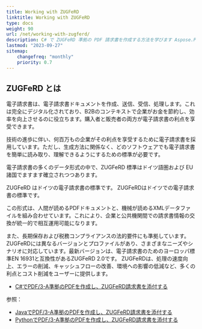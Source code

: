```yaml
---
title: Working with ZUGFeRD
linktitle: Working with ZUGFeRD
type: docs
weight: 90
url: /net/working-with-zugferd/
description: C# で ZUGFeRD 準拠の PDF 請求書を作成する方法を学びます Aspose.PDF for .NET
lastmod: "2023-09-27"
sitemap:
    changefreq: "monthly"
    priority: 0.7
---
```


## ZUGFeRD とは

電子請求書は、電子請求書ドキュメントを作成、送信、受信、処理します。これは完全にデジタル化されており、B2Bのコンテキストで企業がお金を節約し、効率を向上させるのに役立ちます。購入者と販売者の両方が電子請求書の利点を享受できます。

技術の進歩に伴い、何百万もの企業がその利点を享受するために電子請求書を採用しています。ただし、生成方法に関係なく、どのソフトウェアでも電子請求書を簡単に読み取り、理解できるようにするための標準が必要です。

電子請求書の多くのデータ形式の中で、ZUGFeRD 標準はドイツ語圏および EU 諸国でますます確立されつつあります。

ZUGFeRD はドイツの電子請求書の標準です。
ZUGFeRDはドイツでの電子請求書の標準です。

この形式は、人間が読めるPDFドキュメントと、機械が読めるXMLデータファイルを組み合わせています。これにより、企業と公共機関間での請求書情報の交換が統一的で相互運用可能になります。

また、長期保存および税務コンプライアンスの法的要件にも準拠しています。ZUGFeRDには異なるバージョンとプロファイルがあり、さまざまなニーズやシナリオに対応しています。最新バージョンは、電子請求書のためのヨーロッパ標準EN 16931と互換性があるZUGFeRD 2.0です。
ZUGFeRDは、処理の速度向上、エラーの削減、キャッシュフローの改善、環境への影響の低減など、多くの利点とコスト削減をユーザーに提供します。

* [C#でPDF/3-A準拠のPDFを作成し、ZUGFeRD請求書を添付する](/pdf/net/attach-zugferd/)

参照：

* [JavaでPDF/3-A準拠のPDFを作成し、ZUGFeRD請求書を添付する](/pdf/java/attach-zugferd/)
* [PythonでPDF/3-A準拠のPDFを作成し、ZUGFeRD請求書を添付する](/pdf/python-net/attach-zugferd/)
